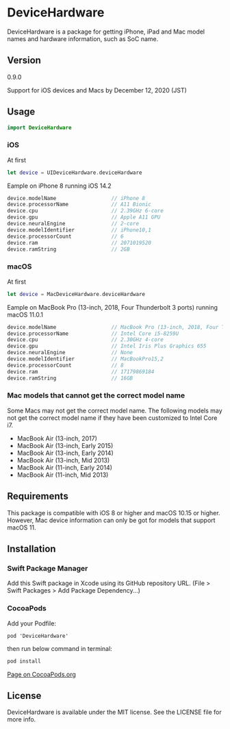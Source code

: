 # DeviceHardware

DeviceHardware is a package for getting iPhone, iPad and Mac model names and hardware information, such as SoC name.

## Version

0.9.0

Support for iOS devices and Macs by December 12, 2020 (JST)

## Usage
```swift
import DeviceHardware
```
### iOS
At first

```swift
let device = UIDeviceHardware.deviceHardware
```

Eample on iPhone 8 running iOS 14.2

```swift
device.modelName                  // iPhone 8
device.processorName              // A11 Bionic
device.cpu                        // 2.39GHz 6-core
device.gpu                        // Apple A11 GPU
device.neuralEngine               // 2-core
device.modelIdentifier            // iPhone10,1
device.processorCount             // 6
device.ram                        // 2071019520
device.ramString                  // 2GB 
```

### macOS
At first

```swift
let device = MacDeviceHardware.deviceHardware
```

Eample on MacBook Pro (13-inch, 2018, Four Thunderbolt 3 ports) running macOS 11.0.1

```swift
device.modelName                  // MacBook Pro (13-inch, 2018, Four Thunderbolt 3 ports)
device.processorName              // Intel Core i5-8259U
device.cpu                        // 2.30GHz 4-core
device.gpu                        // Intel Iris Plus Graphics 655
device.neuralEngine               // None
device.modelIdentifier            // MacBookPro15,2
device.processorCount             // 8
device.ram                        // 17179869184
device.ramString                  // 16GB
```

### Mac models that cannot get the correct model name
Some Macs may not get the correct model name. The following models may not get the correct model name if they have been customized to Intel Core i7.

- MacBook Air (13-inch, 2017)
- MacBook Air (13-inch, Early 2015)
- MacBook Air (13-inch, Early 2014)
- MacBook Air (13-inch, Mid 2013)
- MacBook Air (11-inch, Early 2014)
- MacBook Air (11-inch, Mid 2013)

## Requirements

This package is compatible with iOS 8 or higher and macOS 10.15 or higher. However, Mac device information can only be got for models that support macOS 11.

## Installation

### Swift Package Manager
Add this Swift package in Xcode using its GitHub repository URL. (File > Swift Packages > Add Package Dependency...)

### CocoaPods
Add your Podfile:

```
pod 'DeviceHardware'
```

then run below command in terminal:

```bash
pod install
```

[Page on CocoaPods.org](https://cocoapods.org/pods/DeviceHardware)


## License
DeviceHardware is available under the MIT license. See the LICENSE file for more info.
